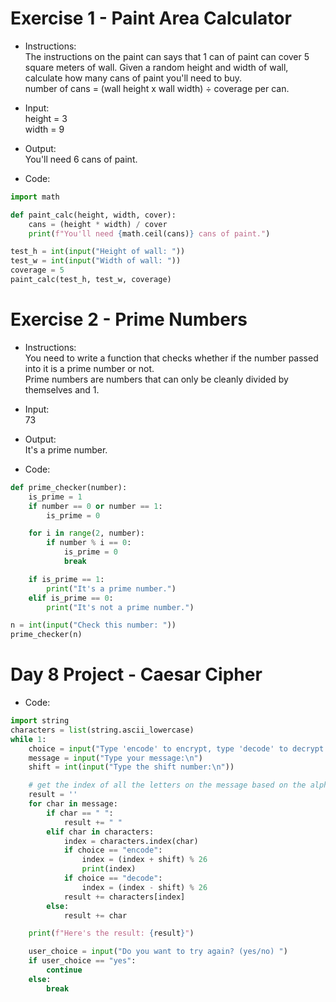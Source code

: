 # Exercise 1 - Paint Area Calculator
- Instructions:<br>
The instructions on the paint can says that 1 can of paint can cover 5 square meters of wall. Given a random height and width of wall, calculate how many cans of paint you'll need to buy.<br>
number of cans = (wall height x wall width) ÷ coverage per can.

- Input:<br>
height = 3<br>
width = 9

- Output:<br>
You'll need 6 cans of paint.

- Code:
```py
import math

def paint_calc(height, width, cover):
    cans = (height * width) / cover
    print(f"You'll need {math.ceil(cans)} cans of paint.")

test_h = int(input("Height of wall: "))
test_w = int(input("Width of wall: "))
coverage = 5
paint_calc(test_h, test_w, coverage)
```

# Exercise 2 - Prime Numbers
- Instructions:<br>
You need to write a function that checks whether if the number passed into it is a prime number or not.<br>
Prime numbers are numbers that can only be cleanly divided by themselves and 1.

- Input:<br>
73

- Output:<br>
It's a prime number.

- Code:
```py
def prime_checker(number):
    is_prime = 1
    if number == 0 or number == 1:
        is_prime = 0

    for i in range(2, number):
        if number % i == 0:
            is_prime = 0
            break

    if is_prime == 1:
        print("It's a prime number.")
    elif is_prime == 0:
        print("It's not a prime number.")

n = int(input("Check this number: "))
prime_checker(n)
```

# Day 8 Project - Caesar Cipher
- Code: 
```py
import string 
characters = list(string.ascii_lowercase)
while 1:
    choice = input("Type 'encode' to encrypt, type 'decode' to decrypt:\n")
    message = input("Type your message:\n")
    shift = int(input("Type the shift number:\n"))

    # get the index of all the letters on the message based on the alphabet and add the shift number
    result = ''
    for char in message:
        if char == " ":
            result += " "
        elif char in characters:
            index = characters.index(char)
            if choice == "encode":
                index = (index + shift) % 26
                print(index)
            if choice == "decode":
                index = (index - shift) % 26
            result += characters[index]
        else:
            result += char

    print(f"Here's the result: {result}")

    user_choice = input("Do you want to try again? (yes/no) ")
    if user_choice == "yes":
        continue
    else:
        break
```